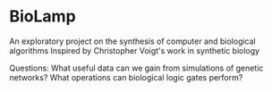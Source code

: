 # BioLamp

An exploratory project on the synthesis of computer and biological algorithms
Inspired by Christopher Voigt's work in synthetic biology

Questions:
What useful data can we gain from simulations of genetic networks?
What operations can biological logic gates perform?
